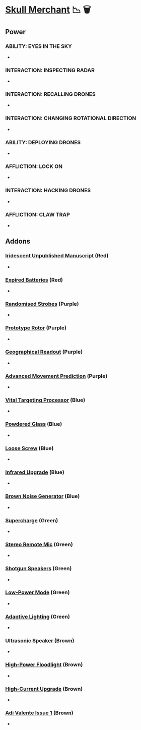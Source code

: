 # [Skull Merchant](<https://deadbydaylight.wiki.gg/wiki/Adriana_Imai>) 📉 🗑️

## Power

### ABILITY: EYES IN THE SKY

-


### INTERACTION: INSPECTING RADAR

-


### INTERACTION: RECALLING DRONES

-


### INTERACTION: CHANGING ROTATIONAL DIRECTION

-


### ABILITY: DEPLOYING DRONES

-


### AFFLICTION: LOCK ON

-


### INTERACTION: HACKING DRONES

-


### AFFLICTION: CLAW TRAP

-


## Addons

### [Iridescent Unpublished Manuscript](<https://deadbydaylight.wiki.gg/wiki/Iridescent_Unpublished_Manuscript>) (Red)

-


### [Expired Batteries](<https://deadbydaylight.wiki.gg/wiki/Expired_Batteries>) (Red)

-


### [Randomised Strobes](<https://deadbydaylight.wiki.gg/wiki/Randomised_Strobes>) (Purple)

-


### [Prototype Rotor](<https://deadbydaylight.wiki.gg/wiki/Prototype_Rotor>) (Purple)

-


### [Geographical Readout](<https://deadbydaylight.wiki.gg/wiki/Geographical_Readout>) (Purple)

-


### [Advanced Movement Prediction](<https://deadbydaylight.wiki.gg/wiki/Advanced_Movement_Prediction>) (Purple)

-


### [Vital Targeting Processor](<https://deadbydaylight.wiki.gg/wiki/Vital_Targeting_Processor>) (Blue)

-


### [Powdered Glass](<https://deadbydaylight.wiki.gg/wiki/Powdered_Glass>) (Blue)

-


### [Loose Screw](<https://deadbydaylight.wiki.gg/wiki/Loose_Screw>) (Blue)

-


### [Infrared Upgrade](<https://deadbydaylight.wiki.gg/wiki/Infrared_Upgrade>) (Blue)

-


### [Brown Noise Generator](<https://deadbydaylight.wiki.gg/wiki/Brown_Noise_Generator>) (Blue)

-


### [Supercharge](<https://deadbydaylight.wiki.gg/wiki/Supercharge>) (Green)

-


### [Stereo Remote Mic](<https://deadbydaylight.wiki.gg/wiki/Stereo_Remote_Mic>) (Green)

-


### [Shotgun Speakers](<https://deadbydaylight.wiki.gg/wiki/Shotgun_Speakers>) (Green)

-


### [Low-Power Mode](<https://deadbydaylight.wiki.gg/wiki/Low-Power_Mode>) (Green)

-


### [Adaptive Lighting](<https://deadbydaylight.wiki.gg/wiki/Adaptive_Lighting>) (Green)

-


### [Ultrasonic Speaker](<https://deadbydaylight.wiki.gg/wiki/Ultrasonic_Speaker>) (Brown)

-


### [High-Power Floodlight](<https://deadbydaylight.wiki.gg/wiki/High-Power_Floodlight>) (Brown)

-


### [High-Current Upgrade](<https://deadbydaylight.wiki.gg/wiki/High-Current_Upgrade>) (Brown)

-


### [Adi Valente Issue 1](<https://deadbydaylight.wiki.gg/wiki/Adi_Valente_Issue_1>) (Brown)

-
